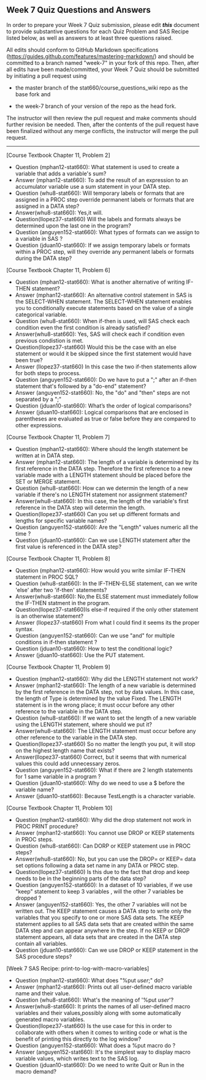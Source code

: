 
## Week 7 Quiz Questions and Answers

In order to prepare your Week 7 Quiz submission, please edit ***this*** document to provide substantive questions for each Quiz Problem and SAS Recipe listed below, as well as answers to at least three questions raised.

All edits should conform to GitHub Markdown specifications (https://guides.github.com/features/mastering-markdown/) and should be committed to a branch named "week-7" in your fork of this repo. Then, after all edits have been made/committed, your Week 7 Quiz should be submitted by initiating a pull request using

- the master branch of the stat660/course_questions_wiki repo as the base fork and

- the week-7 branch of your version of the repo as the head fork.

The instructor will then review the pull request and make comments should further revision be needed. Then, after the contents of the pull request have been finalized without any merge conflicts, the instructor will merge the pull request.



********************************************************************************



[Course Textbook Chapter 11, Problem 2]
- Question (mphan12-stat660): What statement is used to create a variable that adds a variable's sum?
- Answer (mphan12-stat660): To add the result of an expression to an accumulator variable use a sum statement in your DATA step.
- Question (whu8-stat660): Will temporary labels or formats that are assigned in a PROC step override permanent labels or formats that are assigned in a DATA step?
- Answer(whu8-stat660): Yes,it will.
- Question(llopez37-stat660) Will the labels and formats always be determined upon the last one in the program? 
- Question (anguyen152-stat660): What types of formats can we assign to a variable in SAS ? 
- Question (jduan10-stat660): If we assign temporary labels or formats within a PROC step, will they override any permanent labels or formats during the DATA step?



[Course Textbook Chapter 11, Problem 6]
- Question (mphan12-stat660): What is another alternative of writing IF-THEN statement?
- Answer (mphan12-stat660): An alternative control statement in SAS is the SELECT-WHEN statement. The SELECT-WHEN statement enables you to conditionally execute statements based on the value of a single categorical variable.
- Question (whu8-stat660): When if-then is used, will SAS check each condition even the first condition is already satisfied?
- Answer(whu8-stat660): Yes, SAS will check each if condition even previous condistion is met. 
- Question(llopez37-stat660) Would this be the case with an else statement or would it be skipped since the first statement would have been true? 
- Answer (llopez37-stat660) In this case the two if-then statements allow for both steps to process.
- Question (anguyen152-stat660): Do we have to put a ";" after an if-then statement that's followed by a "do-end" statement?  
- Answer (anguyen152-stat660): No, the "do" and "then" steps are not separated by a ";"
- Question (jduan10-stat660): What’s the order of logical comparisons?
- Answer (jduan10-stat660): Logical comparisons that are enclosed in parentheses are evaluated as true or false before they are compared to other expressions. 



[Course Textbook Chapter 11, Problem 7]
- Question (mphan12-stat660): Where should the length statement be written at in DATA step.
- Answer (mphan12-stat660): The length of a variable is determined by its first reference in the DATA step. Therefore the first reference to a new variable made with a LENGTH statement should be placed before the SET or MERGE statement.
- Question (whu8-stat660): How can we determin the length of a new variable if there's no LENGTH statement nor assignment statement?
- Answer(whu8-stat660): In this case, the length of the variable's first reference in the DATA step will determin the length.
- Question(llopez37-stat660) Can you set up different formats and lengths for specific variable names? 
- Question (anguyen152-stat660): Are the "Length" values numeric all the time ? 
- Question (jduan10-stat660): Can we use LENGTH statement after the first value is referenced in the DATA step?



[Course Textbook Chapter 11, Problem 8]
- Question (mphan12-stat660): How would you write similar IF-THEN statement in PROC SQL?
- Question (whu8-stat660): In the IF-THEN-ELSE statement, can we write 'else' after two 'if-then' statements?
- Answer(whu8-stat660): No,the ELSE statement must immediately follow the IF-THEN statment in the program.
- Question(llopez37-stat660)Is else-if required if the only other statement is an otherwise statement? 
- Answer (llopez37-stat660) From what I could find it seems its the proper syntax.
- Question (anguyen152-stat660): Can we use "and" for multiple conditions in if-then statement ?
- Question (jduan10-stat660): How to test the conditional logic?
- Answer (jduan10-stat660): Use the PUT statement.



[Course Textbook Chapter 11, Problem 9]
- Question (mphan12-stat660): Why did the LENGTH statement not work?
- Answer (mphan12-stat660): The length of a new variable is determined by the first reference in the DATA step, not by data values. In this case, the length of Type is determined by the value Fixed. The LENGTH statement is in the wrong place; it must occur before any other
reference to the variable in the DATA step.
- Question (whu8-stat660): If we want to set the length of a new variable using the LENGTH statement, where should we put it?
- Answer(whu8-stat660): The LENGTH statement must occur before any other reference to the variable in the DATA step.
- Question(llopez37-stat660) So no matter the length you put, it will stop on the highest length name that exists?
- Answer(llopez37-stat660) Correct, but it seems that with numerical values this could add unnecessary zeros. 
- Question (anguyen152-stat660): What if there are 2 length statements for 1 same variable in a program ? 
- Question (jduan10-stat660): Why do we need to use a $ before the variable name?
- Answer (jduan10-stat660): Because TestLength is a character variable.



[Course Textbook Chapter 11, Problem 10]
- Question (mphan12-stat660): Why did the drop statement not work in PROC PRINT procedure?
- Answer (mphan12-stat660): You cannot use DROP or KEEP statements in PROC steps.
- Question (whu8-stat660): Can DORP or KEEP statement use in PROC steps?
- Answer(whu8-stat660): No, but you can use the DROP= or KEEP= data set options following a data set name in any DATA or PROC step.
- Question(llopez37-stat660) Is this due to the fact that drop and keep needs to be in the beginning parts of the data step?
- Question (anguyen152-stat660): In a dataset of 10 variables, if we use "keep" statement to keep 3 variables , will the other 7 variables be dropped ?
- Answer (anguyen152-stat660): Yes, the other 7 variables will not be written out. The KEEP statement causes a DATA step to write only the variables that you specify to one or more SAS data sets. The KEEP statement applies to all SAS data sets that are created within the same DATA step and can appear anywhere in the step. If no KEEP or DROP statement appears, all data sets that are created in the DATA step contain all variables. 
- Question (jduan10-stat660): Can we use DROP or KEEP statement in the SAS procedure steps?



[Week 7 SAS Recipe: print-to-log-with-macro-variables]
- Question (mphan12-stat660): What does "%put _user_;" do?
- Answer (mphan12-stat660): Prints out all user-defined macro variable name and their value.
- Question (whu8-stat660): What's the meaning of '%put _user_'?
- Answer(whu8-stat660): It prints the names of all user-defined macro variables and their values,possibly along with some automatically generated macro variables.
- Question(llopez37-stat660) Is the use case for this in order to collaborate with others when it comes to writing code or what is the benefit of printing this directly to the log window? 
- Question (anguyen152-stat660): What does a %put macro do ? 
- Answer (anguyen152-stat660): It's the simplest way to display macro variable values, which writes text to the SAS log. 
- Question (jduan10-stat660): Do we need to write Quit or Run in the macro demand?


